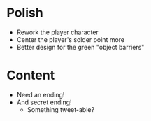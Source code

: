 # Polish

- Rework the player character
- Center the player's solder point more
- Better design for the green "object barriers"

# Content

- Need an ending!
- And secret ending!
  - Something tweet-able?